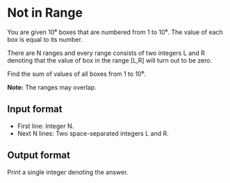 # Not in Range

You are given 10⁶ boxes that are numbered from 1 to 10⁶. The value of each box is equal to its number.

There are N ranges and every range consists of two integers L and R denoting that the value of box in the range [L,R] will turn out to be zero.

Find the sum of values of all boxes from 1 to 10⁶.

**Note:** The ranges may overlap.

## Input format

- First line: Integer N.
- Next N lines: Two space-separated integers L and R.

## Output format

Print a single integer denoting the answer.
